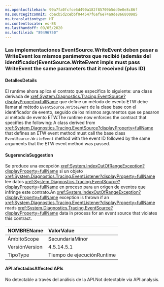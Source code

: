 ```yaml
---
ms.openlocfilehash: 99a7fa0fcfce6d490a182f85709b5dd0e0e8c86f
ms.sourcegitcommit: cbacb5d2cebbf044547f6af6e74a9de866800985
ms.translationtype: HT
ms.contentlocale: es-ES
ms.lasthandoff: 09/05/2020
ms.locfileid: "89496750"
---
```

### <a name="eventsourcewriteevent-impls-must-pass-writeevent-the-same-parameters-that-it-received-plus-id"></a><span data-ttu-id="86a78-101">Las implementaciones EventSource.WriteEvent deben pasar a WriteEvent los mismos parámetros que recibió (además del identificador)</span><span class="sxs-lookup"><span data-stu-id="86a78-101">EventSource.WriteEvent impls must pass WriteEvent the same parameters that it received (plus ID)</span></span>

#### <a name="details"></a><span data-ttu-id="86a78-102">Detalles</span><span class="sxs-lookup"><span data-stu-id="86a78-102">Details</span></span>

<span data-ttu-id="86a78-103">El runtime ahora aplica el contrato que especifica lo siguiente: una clase derivada de <xref:System.Diagnostics.Tracing.EventSource?displayProperty=fullName> que define un método de evento ETW debe llamar al método <code>EventSource.WriteEvent</code> de la clase base con el identificador de evento, seguido de los mismos argumentos que se pasaron al método de evento ETW.</span><span class="sxs-lookup"><span data-stu-id="86a78-103">The runtime now enforces the contract that specifies the following: A class derived from <xref:System.Diagnostics.Tracing.EventSource?displayProperty=fullName> that defines an ETW event method must call the base class <code>EventSource.WriteEvent</code> method with the event ID followed by the same arguments that the ETW event method was passed.</span></span>

#### <a name="suggestion"></a><span data-ttu-id="86a78-104">Sugerencia</span><span class="sxs-lookup"><span data-stu-id="86a78-104">Suggestion</span></span>

<span data-ttu-id="86a78-105">Se produce una excepción <xref:System.IndexOutOfRangeException?displayProperty=fullName> si un objeto <xref:System.Diagnostics.Tracing.EventListener?displayProperty=fullName> lee datos <xref:System.Diagnostics.Tracing.EventSource?displayProperty=fullName> en proceso para un origen de eventos que infringe este contrato.</span><span class="sxs-lookup"><span data-stu-id="86a78-105">An <xref:System.IndexOutOfRangeException?displayProperty=fullName> exception is thrown if an <xref:System.Diagnostics.Tracing.EventListener?displayProperty=fullName> reads <xref:System.Diagnostics.Tracing.EventSource?displayProperty=fullName> data in process for an event source that violates this contract.</span></span>

| <span data-ttu-id="86a78-106">NOMBRE</span><span class="sxs-lookup"><span data-stu-id="86a78-106">Name</span></span>    | <span data-ttu-id="86a78-107">Valor</span><span class="sxs-lookup"><span data-stu-id="86a78-107">Value</span></span>       |
|:--------|:------------|
| <span data-ttu-id="86a78-108">Ámbito</span><span class="sxs-lookup"><span data-stu-id="86a78-108">Scope</span></span>   |<span data-ttu-id="86a78-109">Secundaria</span><span class="sxs-lookup"><span data-stu-id="86a78-109">Minor</span></span>|
|<span data-ttu-id="86a78-110">Versión</span><span class="sxs-lookup"><span data-stu-id="86a78-110">Version</span></span>|<span data-ttu-id="86a78-111">4.5.1</span><span class="sxs-lookup"><span data-stu-id="86a78-111">4.5.1</span></span>|
|<span data-ttu-id="86a78-112">Tipo</span><span class="sxs-lookup"><span data-stu-id="86a78-112">Type</span></span>|<span data-ttu-id="86a78-113">Tiempo de ejecución</span><span class="sxs-lookup"><span data-stu-id="86a78-113">Runtime</span></span>|

#### <a name="affected-apis"></a><span data-ttu-id="86a78-114">API afectadas</span><span class="sxs-lookup"><span data-stu-id="86a78-114">Affected APIs</span></span>

<span data-ttu-id="86a78-115">No detectable a través del análisis de la API.</span><span class="sxs-lookup"><span data-stu-id="86a78-115">Not detectable via API analysis.</span></span>

<!--

#### Affected APIs

Not detectable via API analysis.

-->
